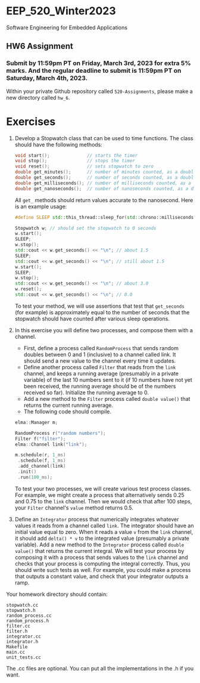 # EEP_520_Winter2023

Software Engineering for Embedded Applications

## HW6 Assignment

### Submit by 11:59pm PT on Friday, March 3rd, 2023 for extra 5% marks. And the regular deadline to submit is 11:59pm PT on Saturday, March 4th, 2023.

Within your private Github repository called `520-Assignments`, please make a new directory called `hw_6`.

# Exercises

1. Develop a Stopwatch class that can be used to time functions. The class should have the following methods:

   ```c++
   void start();              // starts the timer
   void stop();               // stops the timer
   void reset();              // sets stopwatch to zero
   double get_minutes();      // number of minutes counted, as a double
   double get_seconds();      // number of seconds counted, as a double
   double get_milliseconds(); // number of milliseconds counted, as a double
   double get_nanoseconds();  // number of nanoseconds counted, as a double
   ```

   All `get_` methods should return values accurate to the nanosecond. Here is an example usage:

   ```c++
   #define SLEEP std::this_thread::sleep_for(std::chrono::milliseconds(1500))

   Stopwatch w; // should set the stopwatch to 0 seconds
   w.start();
   SLEEP;
   w.stop();
   std::cout << w.get_seconds() << "\n"; // about 1.5
   SLEEP;
   std::cout << w.get_seconds() << "\n"; // still about 1.5
   w.start();
   SLEEP;
   w.stop();
   std::cout << w.get_seconds() << "\n"; // about 3.0
   w.reset();
   std::cout << w.get_seconds() << "\n"; // 0.0
   ```

   To test your method, we will use assertions that test that `get_seconds` (for example) is approximately equal to the number of seconds that the stopwatch should have counted after various sleep operations.

1. In this exercise you will define two processes, and compose them with a channel.

   - First, define a process called `RandomProcess` that sends random doubles between 0 and 1 (inclusive) to a channel called link. It should send a new value to the channel every time it updates.
   - Define another process called `Filter` that reads from the `link` channel, and keeps a running average (presumably in a private variable) of the last 10 numbers sent to it (if 10 numbers have not yet been received, the running average should be of the numbers received so far). Initialize the running average to 0.
   - Add a new method to the `Filter` process called `double value()` that returns the current running average.
   - The following code should compile.

   ```c++
   elma::Manager m;

   RandomProcess r("random numbers");
   Filter f("filter");
   elma::Channel link("link");

   m.schedule(r, 1_ms)
    .schedule(f, 1_ms)
    .add_channel(link)
    .init()
    .run(100_ms);
   ```

   To test your two processes, we will create various test process classes. For example, we might create a process that alternatively sends 0.25 and 0.75 to the `link` channel. Then we would check that after 100 steps, your `Filter` channel's `value` method returns 0.5.

1. Define an `Integrator` process that numerically integrates whatever values it reads from a channel called `link`. The integrator should have an initial value equal to zero. When it reads a value `v` from the `link` channel, it should add `delta() * v` to the integrated value (presumably a private variable). Add a new method to the `Integrator` process called `double value()` that returns the current integral. We will test your process by composing it with a process that sends values to the `link` channel and checks that your process is computing the integral correctly. Thus, you should write such tests as well. For example, you could make a process that outputs a constant value, and check that your integrator outputs a ramp.

Your homework directory should contain:

```
stopwatch.cc
stopwatch.h
random_process.cc
random_process.h
filter.cc
filter.h
integrator.cc
integrator.h
Makefile
main.cc
unit_tests.cc
```

The .cc files are optional. You can put all the implementations in the .h if you want.
